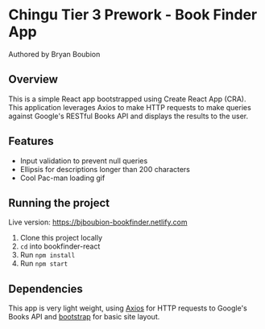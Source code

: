 # Chingu Tier 3 Prework - Book Finder App
Authored by Bryan Boubion

## Overview
This is a simple React app bootstrapped using Create React App (CRA). This application leverages Axios to make HTTP requests to make queries against Google's RESTful Books API and displays the results to the user.

## Features

* Input validation to prevent null queries
* Ellipsis for descriptions longer than 200 characters
* Cool Pac-man loading gif

## Running the project
Live version: https://bjboubion-bookfinder.netlify.com

1. Clone this project locally
2. `cd` into bookfinder-react
3. Run `npm install`
4. Run `npm start`

## Dependencies
This app is very light weight, using [Axios](https://www.npmjs.com/package/axios) for HTTP requests to Google's Books API and [bootstrap](https://getbootstrap.com/) for basic site layout.
